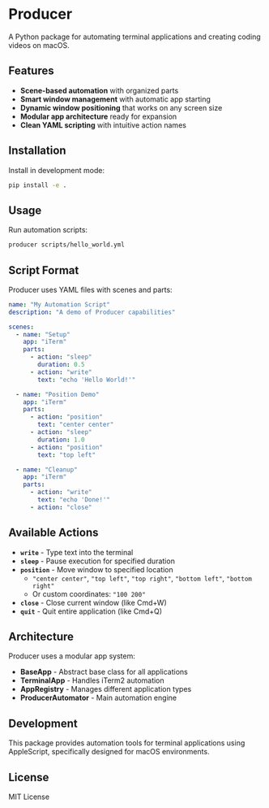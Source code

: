 # Producer

A Python package for automating terminal applications and creating coding videos on macOS.

## Features

- **Scene-based automation** with organized parts
- **Smart window management** with automatic app starting
- **Dynamic window positioning** that works on any screen size
- **Modular app architecture** ready for expansion
- **Clean YAML scripting** with intuitive action names

## Installation

Install in development mode:

```bash
pip install -e .
```

## Usage

Run automation scripts:

```bash
producer scripts/hello_world.yml
```

## Script Format

Producer uses YAML files with scenes and parts:

```yaml
name: "My Automation Script"
description: "A demo of Producer capabilities"

scenes:
  - name: "Setup"
    app: "iTerm"
    parts:
      - action: "sleep"
        duration: 0.5
      - action: "write"
        text: "echo 'Hello World!'"

  - name: "Position Demo"
    app: "iTerm"
    parts:
      - action: "position"
        text: "center center"
      - action: "sleep"
        duration: 1.0
      - action: "position"
        text: "top left"

  - name: "Cleanup"
    app: "iTerm"
    parts:
      - action: "write"
        text: "echo 'Done!'"
      - action: "close"
```

## Available Actions

- **`write`** - Type text into the terminal
- **`sleep`** - Pause execution for specified duration
- **`position`** - Move window to specified location
  - `"center center"`, `"top left"`, `"top right"`, `"bottom left"`, `"bottom right"`
  - Or custom coordinates: `"100 200"`
- **`close`** - Close current window (like Cmd+W)
- **`quit`** - Quit entire application (like Cmd+Q)

## Architecture

Producer uses a modular app system:

- **BaseApp** - Abstract base class for all applications
- **TerminalApp** - Handles iTerm2 automation
- **AppRegistry** - Manages different application types
- **ProducerAutomator** - Main automation engine

## Development

This package provides automation tools for terminal applications using AppleScript, specifically designed for macOS environments.

## License

MIT License
